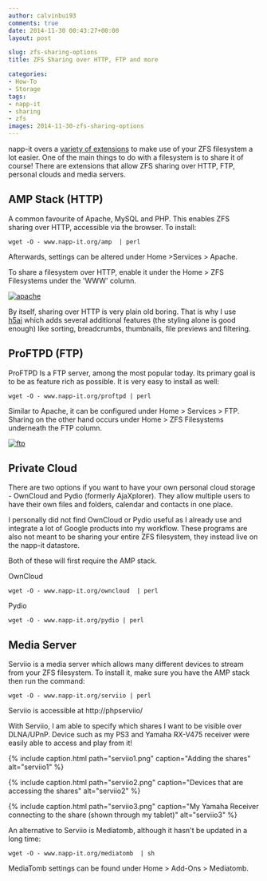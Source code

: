 ```yaml
---
author: calvinbui93
comments: true
date: 2014-11-30 00:43:27+00:00
layout: post

slug: zfs-sharing-options
title: ZFS Sharing over HTTP, FTP and more

categories:
- How-To
- Storage
tags:
- napp-it
- sharing
- zfs
images: 2014-11-30-zfs-sharing-options
---
```


napp-it overs a [variety of extensions](http://napp-it.org/extensions/index_en.html) to make use of your ZFS filesystem a lot easier. One of the main things to do with a filesystem is to share it of course! There are extensions that allow ZFS sharing over HTTP, FTP, personal clouds and media servers.

<!-- more -->


## AMP Stack (HTTP)


A common favourite of Apache, MySQL and PHP. This enables ZFS sharing over HTTP, accessible via the browser. To install:

    
    wget -O - www.napp-it.org/amp  | perl
    


Afterwards, settings can be altered under Home >Services > Apache.

To share a filesystem over HTTP, enable it under the Home > ZFS Filesystems under the 'WWW' column.

[![apache](/images/{{page.images}}/apache.png)](/images/{{page.images}}/apache.png)

By itself, sharing over HTTP is very plain old boring. That is why I use [h5ai](http://larsjung.de/h5ai/) which adds several additional features (the styling alone is good enough) like sorting, breadcrumbs, thumbnails, file previews and filtering.


## ProFTPD (FTP)


ProFTPD Is a FTP server, among the most popular today. Its primary goal is to be as feature rich as possible. It is very easy to install as well:

    
    wget -O - www.napp-it.org/proftpd | perl


Similar to Apache, it can be configured under Home > Services > FTP. Sharing on the other hand occurs under Home > ZFS Filesystems underneath the FTP column.

[![ftp](/images/{{page.images}}/ftp.png)](/images/{{page.images}}/ftp.png)


## Private Cloud


There are two options if you want to have your own personal cloud storage - OwnCloud and Pydio (formerly AjaXplorer). They allow multiple users to have their own files and folders, calendar and contacts in one place.

I personally did not find OwnCloud or Pydio useful as I already use and integrate a lot of Google products into my workflow. These programs are also not meant to be sharing your entire ZFS filesystem, they instead live on the napp-it datastore.

Both of these will first require the AMP stack.

OwnCloud

    
    wget -O - www.napp-it.org/owncloud  | perl


Pydio

    
    wget -O - www.napp-it.org/pydio | perl




## Media Server


Serviio is a media server which allows many different devices to stream from your ZFS filesystem. To install it, make sure you have the AMP stack then run the command:

    
    wget -O - www.napp-it.org/serviio | perl


Serviio is accessible at http://<nappit>phpserviio/

With Serviio, I am able to specify which shares I want to be visible over DLNA/UPnP. Device such as my PS3 and Yamaha RX-V475 receiver were easily able to access and play from it!

{% include caption.html path="serviio1.png" caption="Adding the shares" alt="serviio1" %}

{% include caption.html path="serviio2.png" caption="Devices that are accessing the shares" alt="serviio2" %}

{% include caption.html path="serviio3.png" caption="My Yamaha Receiver connecting to the share (shown through my tablet)" alt="serviio3" %}

An alternative to Serviio is Mediatomb, although it hasn't be updated in a long time:

    
    wget -O - www.napp-it.org/mediatomb  | sh


MediaTomb settings can be found under Home > Add-Ons > Mediatomb.
